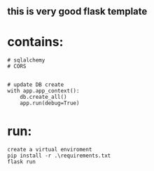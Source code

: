 ## this is very good flask template
# contains:
    # sqlalchemy
    # CORS


    # update DB create 
    with app.app_context():
        db.create_all()
        app.run(debug=True)

# run:
    create a virtual enviroment
    pip install -r .\requirements.txt
    flask run
